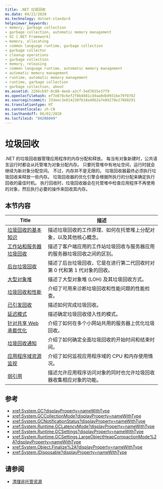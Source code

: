 ```yaml
---
title: .NET 垃圾回收
ms.date: 04/21/2020
ms.technology: dotnet-standard
helpviewer_keywords:
- memory, garbage collection
- garbage collection, automatic memory management
- GC [.NET Framework]
- memory, allocating
- common language runtime, garbage collection
- garbage collector
- cleanup operations
- garbage collection
- memory, releasing
- common language runtime, automatic memory management
- automatic memory management
- runtime, automatic memory management
- runtime, garbage collection
- garbage collection, about
ms.assetid: 22b6cb97-0c80-4eeb-a2cf-5ed7655e37f9
ms.openlocfilehash: ef7e078c6ef2f0b4081c49aa0db09316e79f0702
ms.sourcegitcommit: 33deec3e814238fb18a49b2a7e89278e27888291
ms.translationtype: HT
ms.contentlocale: zh-CN
ms.lasthandoff: 06/02/2020
ms.locfileid: "84286049"
---
```

# <a name="garbage-collection"></a>垃圾回收

.NET 的垃圾回收器管理应用程序的内存分配和释放。 每当有对象新建时，公共语言运行时都会从托管堆为对象分配内存。 只要托管堆中有地址空间，运行时就会继续为新对象分配空间。 不过，内存并不是无限的。 垃圾回收器最终必须执行垃圾回收来释放一些内存。 垃圾回收器的优化引擎会根据所执行的分配来确定执行回收的最佳时机。 执行回收时，垃圾回收器会在托管堆中检查应用程序不再使用的对象，然后执行必要的操作来回收其内存。  
  
## <a name="in-this-section"></a>本节内容
  
|Title|描述|  
|-----------|-----------------|  
|[垃圾回收的基本知识](fundamentals.md)|描述垃圾回收的工作原理、如何在托管堆上分配对象，以及其他核心概念。|  
|[工作站和服务器垃圾回收](workstation-server-gc.md)|描述了客户端应用的工作站垃圾回收与服务器应用的服务器垃圾回收之间的区别。|
|[后台垃圾回收](background-gc.md)|描述了后台垃圾回收，它是在进行第二代回收时对第 0 代和第 1 代对象的回收。|
|[大型对象堆](large-object-heap.md)|描述了大型对象堆 (LOH) 及其垃圾回收方式。|
|[垃圾回收和性能](performance.md)|介绍了可用来诊断垃圾回收和性能问题的性能检查。|  
|[已引发回收](induced.md)|描述如何完成垃圾回收。|  
|[延迟模式](latency.md)|描述确定垃圾回收侵入性的模式。|  
|[针对共享 Web 承载优化](optimization-for-shared-web-hosting.md)|介绍了如何在多个小网站共用的服务器上优化垃圾回收。|  
|[垃圾回收通知](notifications.md)|介绍了如何确定全面垃圾回收的开始时间和结束时间。|  
|[应用程序域资源监视](app-domain-resource-monitoring.md)|介绍了如何监视应用程序域的 CPU 和内存使用情况。|  
|[弱引用](weak-references.md)|描述允许应用程序访问对象的同时也允许垃圾回收器收集相应对象的功能。|  
  
## <a name="reference"></a>参考

- <xref:System.GC?displayProperty=nameWithType>  
- <xref:System.GCCollectionMode?displayProperty=nameWithType>  
- <xref:System.GCNotificationStatus?displayProperty=nameWithType>  
- <xref:System.Runtime.GCLatencyMode?displayProperty=nameWithType>  
- <xref:System.Runtime.GCSettings?displayProperty=nameWithType>  
- <xref:System.Runtime.GCSettings.LargeObjectHeapCompactionMode%2A?displayProperty=nameWithType>  
- <xref:System.Object.Finalize%2A?displayProperty=nameWithType>  
- <xref:System.IDisposable?displayProperty=nameWithType>  
  
## <a name="see-also"></a>请参阅

- [清理非托管资源](unmanaged.md)
